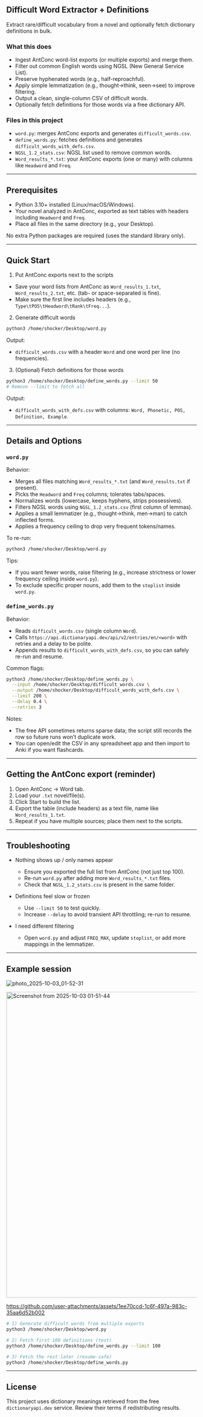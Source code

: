 ## Difficult Word Extractor + Definitions

Extract rare/difficult vocabulary from a novel and optionally fetch dictionary definitions in bulk.

### What this does
- Ingest AntConc word-list exports (or multiple exports) and merge them.
- Filter out common English words using NGSL (New General Service List).
- Preserve hyphenated words (e.g., half-reproachful).
- Apply simple lemmatization (e.g., thought→think, seen→see) to improve filtering.
- Output a clean, single-column CSV of difficult words.
- Optionally fetch definitions for those words via a free dictionary API.

### Files in this project
- `word.py`: merges AntConc exports and generates `difficult_words.csv`.
- `define_words.py`: fetches definitions and generates `difficult_words_with_defs.csv`.
- `NGSL_1.2_stats.csv`: NGSL list used to remove common words.
- `Word_results_*.txt`: your AntConc exports (one or many) with columns like `Headword` and `Freq`.

---

## Prerequisites
- Python 3.10+ installed (Linux/macOS/Windows).
- Your novel analyzed in AntConc, exported as text tables with headers including `Headword` and `Freq`.
- Place all files in the same directory (e.g., your Desktop).

No extra Python packages are required (uses the standard library only).

---

## Quick Start
1) Put AntConc exports next to the scripts
- Save your word lists from AntConc as `Word_results_1.txt`, `Word_results_2.txt`, etc. (tab- or space-separated is fine).
- Make sure the first line includes headers (e.g., `Type\tPOS\tHeadword\tRank\tFreq...`).

2) Generate difficult words
```bash
python3 /home/shocker/Desktop/word.py
```
Output:
- `difficult_words.csv` with a header `Word` and one word per line (no frequencies).

3) (Optional) Fetch definitions for those words
```bash
python3 /home/shocker/Desktop/define_words.py --limit 50
# Remove --limit to fetch all
```
Output:
- `difficult_words_with_defs.csv` with columns: `Word, Phonetic, POS, Definition, Example`.

---

## Details and Options
### `word.py`
Behavior:
- Merges all files matching `Word_results_*.txt` (and `Word_results.txt` if present).
- Picks the `Headword` and `Freq` columns; tolerates tabs/spaces.
- Normalizes words (lowercase, keeps hyphens, strips possessives).
- Filters NGSL words using `NGSL_1.2_stats.csv` (first column of lemmas).
- Applies a small lemmatizer (e.g., thought→think, men→man) to catch inflected forms.
- Applies a frequency ceiling to drop very frequent tokens/names.

To re-run:
```bash
python3 /home/shocker/Desktop/word.py
```

Tips:
- If you want fewer words, raise filtering (e.g., increase strictness or lower frequency ceiling inside `word.py`).
- To exclude specific proper nouns, add them to the `stoplist` inside `word.py`.

### `define_words.py`
Behavior:
- Reads `difficult_words.csv` (single column `Word`).
- Calls `https://api.dictionaryapi.dev/api/v2/entries/en/<word>` with retries and a delay to be polite.
- Appends results to `difficult_words_with_defs.csv`, so you can safely re-run and resume.

Common flags:
```bash
python3 /home/shocker/Desktop/define_words.py \
  --input /home/shocker/Desktop/difficult_words.csv \
  --output /home/shocker/Desktop/difficult_words_with_defs.csv \
  --limit 200 \
  --delay 0.4 \
  --retries 3
```

Notes:
- The free API sometimes returns sparse data; the script still records the row so future runs won’t duplicate work.
- You can open/edit the CSV in any spreadsheet app and then import to Anki if you want flashcards.

---

## Getting the AntConc export (reminder)
1) Open AntConc → Word tab.
2) Load your `.txt` novel/file(s).
3) Click Start to build the list.
4) Export the table (include headers) as a text file, name like `Word_results_1.txt`.
5) Repeat if you have multiple sources; place them next to the scripts.

---

## Troubleshooting
- Nothing shows up / only names appear
  - Ensure you exported the full list from AntConc (not just top 100).
  - Re-run `word.py` after adding more `Word_results_*.txt` files.
  - Check that `NGSL_1.2_stats.csv` is present in the same folder.

- Definitions feel slow or frozen
  - Use `--limit 50` to test quickly.
  - Increase `--delay` to avoid transient API throttling; re-run to resume.

- I need different filtering
  - Open `word.py` and adjust `FREQ_MAX`, update `stoplist`, or add more mappings in the lemmatizer.

---

## Example session

![photo_2025-10-03_01-52-31](https://github.com/user-attachments/assets/324267d3-8576-401e-a63b-5ddd28f6fee7)


<img width="1426" height="810" alt="Screenshot from 2025-10-03 01-51-44" src="https://github.com/user-attachments/assets/8fb29ff1-6630-42f8-a16a-d163c41c6de0" />


https://github.com/user-attachments/assets/1ee70ccd-1c6f-497a-983c-35aa6d52b002


```bash
# 1) Generate difficult words from multiple exports
python3 /home/shocker/Desktop/word.py

# 2) Fetch first 100 definitions (test)
python3 /home/shocker/Desktop/define_words.py --limit 100

# 3) Fetch the rest later (resume-safe)
python3 /home/shocker/Desktop/define_words.py
```

---

## License
This project uses dictionary meanings retrieved from the free `dictionaryapi.dev` service. Review their terms if redistributing results.



